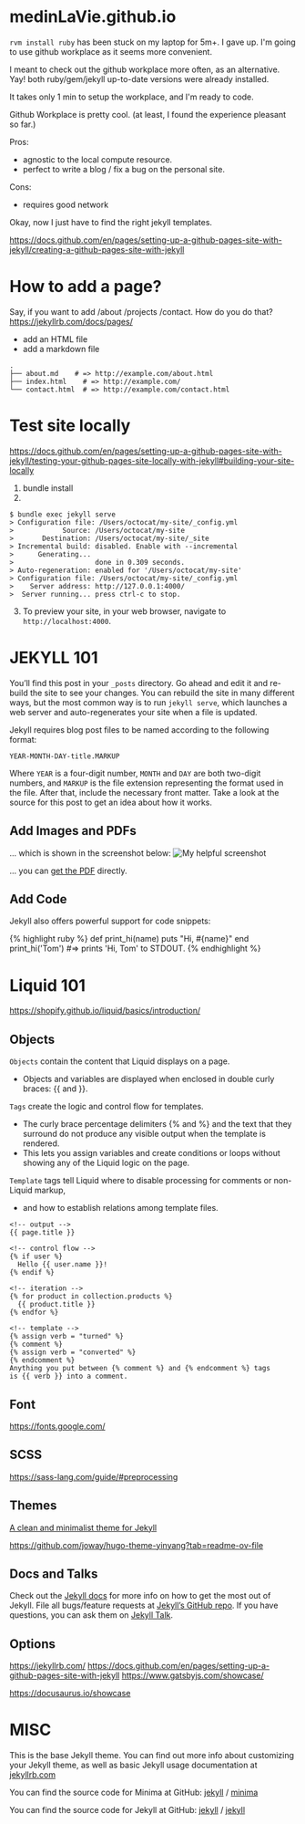 # medinLaVie.github.io

`rvm install ruby` has been stuck on my laptop for 5m+. I gave up. I'm going to use github workplace as it seems more convenient.

I meant to check out the github workplace more often, as an alternative. Yay! both ruby/gem/jekyll up-to-date versions were already installed.

It takes only 1 min to setup the workplace, and I'm ready to code.

Github Workplace is pretty cool. (at least, I found the experience pleasant so far.)

Pros:
- agnostic to the local compute resource.
- perfect to write a blog / fix a bug on the personal site.


Cons:
- requires good network


Okay, now I just have to find the right jekyll templates.

https://docs.github.com/en/pages/setting-up-a-github-pages-site-with-jekyll/creating-a-github-pages-site-with-jekyll


# How to add a page?
Say, if you want to add /about /projects /contact. How do you do that?
https://jekyllrb.com/docs/pages/
- add an HTML file
- add a markdown file

```
.
├── about.md    # => http://example.com/about.html
├── index.html    # => http://example.com/
└── contact.html  # => http://example.com/contact.html
```

# Test site locally
https://docs.github.com/en/pages/setting-up-a-github-pages-site-with-jekyll/testing-your-github-pages-site-locally-with-jekyll#building-your-site-locally

1. bundle install
2.
```
$ bundle exec jekyll serve
> Configuration file: /Users/octocat/my-site/_config.yml
>            Source: /Users/octocat/my-site
>       Destination: /Users/octocat/my-site/_site
> Incremental build: disabled. Enable with --incremental
>      Generating...
>                    done in 0.309 seconds.
> Auto-regeneration: enabled for '/Users/octocat/my-site'
> Configuration file: /Users/octocat/my-site/_config.yml
>    Server address: http://127.0.0.1:4000/
>  Server running... press ctrl-c to stop.
```

3. To preview your site, in your web browser, navigate to `http://localhost:4000`.

# JEKYLL 101
You’ll find this post in your `_posts` directory. Go ahead and edit it and re-build the site to see your changes. You can rebuild the site in many different ways, but the most common way is to run `jekyll serve`, which launches a web server and auto-regenerates your site when a file is updated.

Jekyll requires blog post files to be named according to the following format:

`YEAR-MONTH-DAY-title.MARKUP`

Where `YEAR` is a four-digit number, `MONTH` and `DAY` are both two-digit numbers, and `MARKUP` is the file extension representing the format used in the file. After that, include the necessary front matter. Take a look at the source for this post to get an idea about how it works.

## Add Images and PDFs

... which is shown in the screenshot below:
![My helpful screenshot](/assets/screenshot.jpg)

... you can [get the PDF](/assets/mydoc.pdf) directly.

## Add Code
Jekyll also offers powerful support for code snippets:

{% highlight ruby %}
def print_hi(name)
  puts "Hi, #{name}"
end
print_hi('Tom')
#=> prints 'Hi, Tom' to STDOUT.
{% endhighlight %}

# Liquid 101
https://shopify.github.io/liquid/basics/introduction/

## Objects
`Objects` contain the content that Liquid displays on a page.
- Objects and variables are displayed when enclosed in double curly braces: {{ and }}.

`Tags` create the logic and control flow for templates.
- The curly brace percentage delimiters {% and %} and the text that they surround do not produce any visible output when the template is rendered.
- This lets you assign variables and create conditions or loops without showing any of the Liquid logic on the page.

`Template` tags tell Liquid where to disable processing for comments or non-Liquid markup,
- and how to establish relations among template files.


```liquid
<!-- output -->
{{ page.title }}

<!-- control flow -->
{% if user %}
  Hello {{ user.name }}!
{% endif %}

<!-- iteration -->
{% for product in collection.products %}
  {{ product.title }}
{% endfor %}

<!-- template -->
{% assign verb = "turned" %}
{% comment %}
{% assign verb = "converted" %}
{% endcomment %}
Anything you put between {% comment %} and {% endcomment %} tags
is {{ verb }} into a comment.

```

## Font
https://fonts.google.com/

## SCSS
https://sass-lang.com/guide/#preprocessing

## Themes
[A clean and minimalist theme for Jekyll](https://news.ycombinator.com/item?id=20806300)

https://github.com/joway/hugo-theme-yinyang?tab=readme-ov-file



## Docs and Talks
Check out the [Jekyll docs][jekyll-docs] for more info on how to get the most out of Jekyll. File all bugs/feature requests at [Jekyll’s GitHub repo][jekyll-gh]. If you have questions, you can ask them on [Jekyll Talk][jekyll-talk].

[jekyll-docs]: https://jekyllrb.com/docs/home
[jekyll-gh]:   https://github.com/jekyll/jekyll
[jekyll-talk]: https://talk.jekyllrb.com/

## Options
https://jekyllrb.com/
https://docs.github.com/en/pages/setting-up-a-github-pages-site-with-jekyll
https://www.gatsbyjs.com/showcase/

https://docusaurus.io/showcase


# MISC
This is the base Jekyll theme. You can find out more info about customizing your Jekyll theme, as well as basic Jekyll usage documentation at [jekyllrb.com](https://jekyllrb.com/)

You can find the source code for Minima at GitHub:
[jekyll][jekyll-organization] /
[minima](https://github.com/jekyll/minima)

You can find the source code for Jekyll at GitHub:
[jekyll][jekyll-organization] /
[jekyll](https://github.com/jekyll/jekyll)


[jekyll-organization]: https://github.com/jekyll
